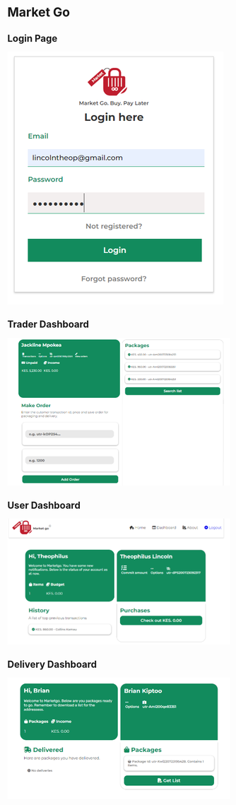 # Market Go
## Login Page
![MarketGo Login](https://github.com/tiprock-network/marketgo/blob/main/public/images/Screenshot%202023-07-22%20193709.png?raw=true)

## Trader Dashboard
![Trader Dashboard](https://github.com/tiprock-network/marketgo/blob/main/public/images/Screenshot%202023-07-22%20194300.png?raw=true)

## User Dashboard
![User Dashboard](https://github.com/tiprock-network/marketgo/blob/main/public/images/Screenshot%202023-07-22%20195326.png?raw=true)

## Delivery Dashboard
![Rider Dashboard](https://github.com/tiprock-network/marketgo/blob/main/public/images/Screenshot%202023-07-22%20200503.png?raw=true)
